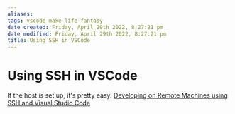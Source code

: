 ```yaml
---
aliases: 
tags: vscode make-life-fantasy 
date created: Friday, April 29th 2022, 8:27:21 pm
date modified: Friday, April 29th 2022, 8:27:21 pm
title: Using SSH in VSCode
---
```

# Using SSH in VSCode

If the host is set up, it's pretty easy.
[Developing on Remote Machines using SSH and Visual Studio Code](https://code.visualstudio.com/docs/remote/ssh)